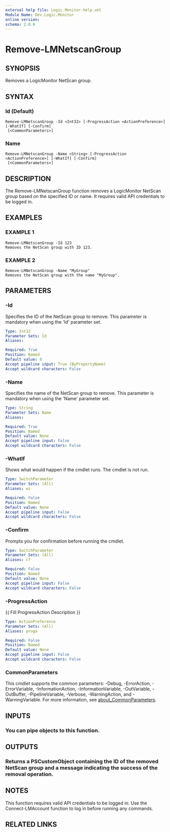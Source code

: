 ```yaml
---
external help file: Logic.Monitor-help.xml
Module Name: Dev.Logic.Monitor
online version:
schema: 2.0.0
---
```


# Remove-LMNetscanGroup

## SYNOPSIS
Removes a LogicMonitor NetScan group.

## SYNTAX

### Id (Default)
```
Remove-LMNetscanGroup -Id <Int32> [-ProgressAction <ActionPreference>] [-WhatIf] [-Confirm]
 [<CommonParameters>]
```

### Name
```
Remove-LMNetscanGroup -Name <String> [-ProgressAction <ActionPreference>] [-WhatIf] [-Confirm]
 [<CommonParameters>]
```

## DESCRIPTION
The Remove-LMNetscanGroup function removes a LogicMonitor NetScan group based on the specified ID or name.
It requires valid API credentials to be logged in.

## EXAMPLES

### EXAMPLE 1
```
Remove-LMNetscanGroup -Id 123
Removes the NetScan group with ID 123.
```

### EXAMPLE 2
```
Remove-LMNetscanGroup -Name "MyGroup"
Removes the NetScan group with the name "MyGroup".
```

## PARAMETERS

### -Id
Specifies the ID of the NetScan group to remove.
This parameter is mandatory when using the 'Id' parameter set.

```yaml
Type: Int32
Parameter Sets: Id
Aliases:

Required: True
Position: Named
Default value: 0
Accept pipeline input: True (ByPropertyName)
Accept wildcard characters: False
```

### -Name
Specifies the name of the NetScan group to remove.
This parameter is mandatory when using the 'Name' parameter set.

```yaml
Type: String
Parameter Sets: Name
Aliases:

Required: True
Position: Named
Default value: None
Accept pipeline input: False
Accept wildcard characters: False
```

### -WhatIf
Shows what would happen if the cmdlet runs.
The cmdlet is not run.

```yaml
Type: SwitchParameter
Parameter Sets: (All)
Aliases: wi

Required: False
Position: Named
Default value: None
Accept pipeline input: False
Accept wildcard characters: False
```

### -Confirm
Prompts you for confirmation before running the cmdlet.

```yaml
Type: SwitchParameter
Parameter Sets: (All)
Aliases: cf

Required: False
Position: Named
Default value: None
Accept pipeline input: False
Accept wildcard characters: False
```

### -ProgressAction
{{ Fill ProgressAction Description }}

```yaml
Type: ActionPreference
Parameter Sets: (All)
Aliases: proga

Required: False
Position: Named
Default value: None
Accept pipeline input: False
Accept wildcard characters: False
```

### CommonParameters
This cmdlet supports the common parameters: -Debug, -ErrorAction, -ErrorVariable, -InformationAction, -InformationVariable, -OutVariable, -OutBuffer, -PipelineVariable, -Verbose, -WarningAction, and -WarningVariable. For more information, see [about_CommonParameters](http://go.microsoft.com/fwlink/?LinkID=113216).

## INPUTS

### You can pipe objects to this function.
## OUTPUTS

### Returns a PSCustomObject containing the ID of the removed NetScan group and a message indicating the success of the removal operation.
## NOTES
This function requires valid API credentials to be logged in.
Use the Connect-LMAccount function to log in before running any commands.

## RELATED LINKS
